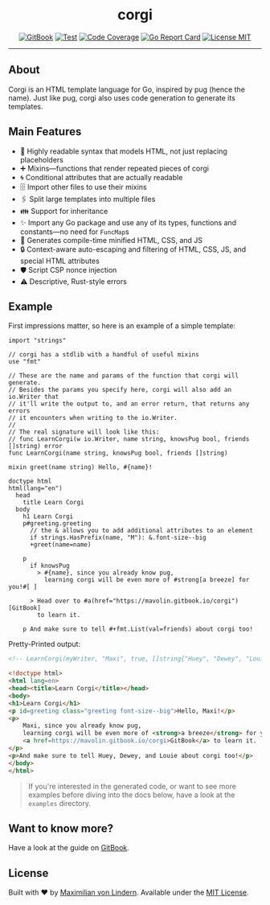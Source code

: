 <div align="center">
<h1>corgi</h1>

[![GitBook](https://img.shields.io/badge/docs-GitBook-blue)](https://mavolin.gitbook.io/corgi)
[![Test](https://github.com/mavolin/corgi/actions/workflows/test.yml/badge.svg)](https://github.com/mavolin/corgi/actions)
[![Code Coverage](https://codecov.io/gh/mavolin/corgi/branch/develop/graph/badge.svg?token=ewFEQGgMES)](https://codecov.io/gh/mavolin/corgi)
[![Go Report Card](https://goreportcard.com/badge/github.com/mavolin/corgi)](https://goreportcard.com/report/github.com/mavolin/corgi)
[![License MIT](https://img.shields.io/github/license/mavolin/corgi)](./LICENSE)
</div>

---

## About

Corgi is an HTML template language for Go, inspired by pug (hence the name).
Just like pug, corgi also uses code generation to generate its templates.

## Main Features

* 👀 Highly readable syntax that models HTML, not just replacing placeholders
* ➕ Mixins—functions that render repeated pieces of corgi
* 🌀 Conditional attributes that are actually readable
* 🗄 Import other files to use their mixins
* 🖇 Split large templates into multiple files
* 👪 Support for inheritance
* ✨ Import any Go package and use any of its types, functions and constants—no need for `FuncMap`s
* 🤏 Generates compile-time minified HTML, CSS, and JS
* 🔒 Context-aware auto-escaping and filtering of HTML, CSS, JS, and special HTML attributes
* 🛡️ Script CSP nonce injection
* ⚠️ Descriptive, Rust-style errors

## Example

First impressions matter, so here is an example of a simple template:

```jade
import "strings"

// corgi has a stdlib with a handful of useful mixins
use "fmt"

// These are the name and params of the function that corgi will generate.
// Besides the params you specify here, corgi will also add an io.Writer that
// it'll write the output to, and an error return, that returns any errors
// it encounters when writing to the io.Writer.
//
// The real signature will look like this:
// func LearnCorgi(w io.Writer, name string, knowsPug bool, friends []string) error
func LearnCorgi(name string, knowsPug bool, friends []string)

mixin greet(name string) Hello, #{name}!

doctype html
html(lang="en")
  head
    title Learn Corgi
  body
    h1 Learn Corgi
    p#greeting.greeting
      // the & allows you to add additional attributes to an element
      if strings.HasPrefix(name, "M"): &.font-size--big
      +greet(name=name)

    p
      if knowsPug
        > #{name}, since you already know pug,
          learning corgi will be even more of #strong[a breeze] for you!#[ ]

      > Head over to #a(href="https://mavolin.gitbook.io/corgi")[GitBook]
        to learn it.

    p And make sure to tell #+fmt.List(val=friends) about corgi too!
```

Pretty-Printed output:

```html
<!-- LearnCorgi(myWriter, "Maxi", true, []string{"Huey", "Dewey", "Louie"}) -->

<!doctype html>
<html lang=en>
<head><title>Learn Corgi</title></head>
<body>
<h1>Learn Corgi</h1>
<p id=greeting class="greeting font-size--big">Hello, Maxi!</p>
<p>
    Maxi, since you already know pug,
    learning corgi will be even more of <strong>a breeze</strong> for you! Head over to
    <a href=https://mavolin.gitbook.io/corgi>GitBook</a> to learn it.
</p>
<p>And make sure to tell Huey, Dewey, and Louie about corgi too!</p>
</body>
</html>
```

> If you're interested in the generated code, or want to see more examples
> before diving into the docs below, have a look at the `examples` directory.

## Want to know more?

Have a look at the guide on [GitBook](https://mavolin.gitbook.io/corgi).

## License

Built with ❤ by [Maximilian von Lindern](https://github.com/mavolin).
Available under the [MIT License](./LICENSE).
